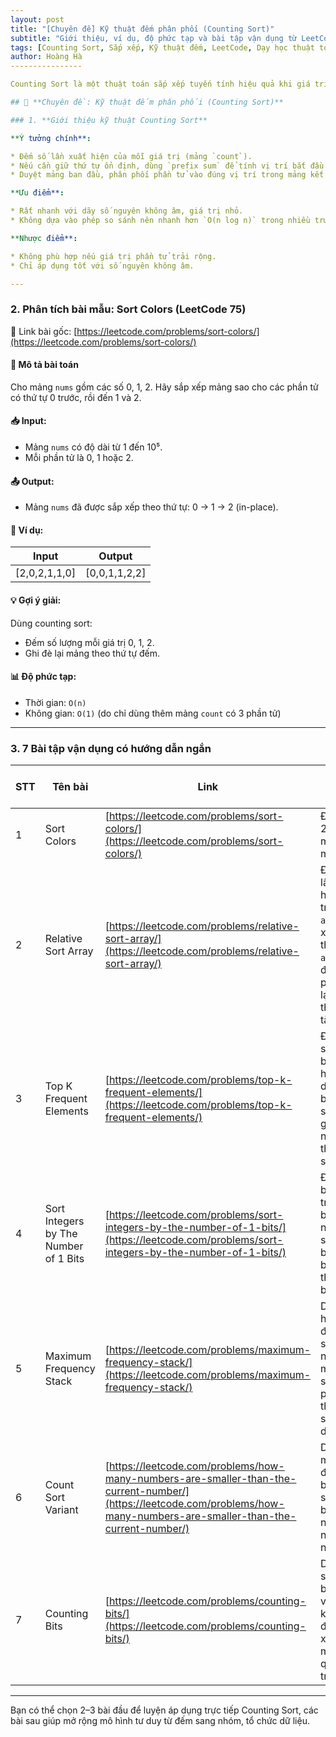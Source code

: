 ```yaml
---
layout: post
title: "[Chuyên đề] Kỹ thuật đếm phân phối (Counting Sort)"
subtitle: "Giới thiệu, ví dụ, độ phức tạp và bài tập vận dụng từ LeetCode"
tags: [Counting Sort, Sắp xếp, Kỹ thuật đếm, LeetCode, Dạy học thuật toán]
author: Hoàng Hà
----------------

Counting Sort là một thuật toán sắp xếp tuyến tính hiệu quả khi giá trị các phần tử đầu vào là các số nguyên không âm và nằm trong một phạm vi nhỏ. Thay vì so sánh các phần tử, thuật toán sử dụng kỹ thuật đếm số lần xuất hiện để phân phối lại các phần tử theo đúng thứ tự.

## 🧠 **Chuyên đề: Kỹ thuật đếm phân phối (Counting Sort)**

### 1. **Giới thiệu kỹ thuật Counting Sort**

**Ý tưởng chính**:

* Đếm số lần xuất hiện của mỗi giá trị (mảng `count`).
* Nếu cần giữ thứ tự ổn định, dùng `prefix sum` để tính vị trí bắt đầu của mỗi phần tử.
* Duyệt mảng ban đầu, phân phối phần tử vào đúng vị trí trong mảng kết quả.

**Ưu điểm**:

* Rất nhanh với dãy số nguyên không âm, giá trị nhỏ.
* Không dựa vào phép so sánh nên nhanh hơn `O(n log n)` trong nhiều trường hợp.

**Nhược điểm**:

* Không phù hợp nếu giá trị phần tử trải rộng.
* Chỉ áp dụng tốt với số nguyên không âm.

---
```


### 2. **Phân tích bài mẫu: Sort Colors (LeetCode 75)**

🔗 Link bài gốc: [https://leetcode.com/problems/sort-colors/](https://leetcode.com/problems/sort-colors/)

#### 📝 Mô tả bài toán

Cho mảng `nums` gồm các số 0, 1, 2. Hãy sắp xếp mảng sao cho các phần tử có thứ tự 0 trước, rồi đến 1 và 2.

#### 📥 Input:

* Mảng `nums` có độ dài từ 1 đến 10⁵.
* Mỗi phần tử là 0, 1 hoặc 2.

#### 📤 Output:

* Mảng `nums` đã được sắp xếp theo thứ tự: 0 → 1 → 2 (in-place).

#### 📌 Ví dụ:

| Input          | Output         |
| -------------- | -------------- |
| \[2,0,2,1,1,0] | \[0,0,1,1,2,2] |

#### 💡 Gợi ý giải:

Dùng counting sort:

* Đếm số lượng mỗi giá trị 0, 1, 2.
* Ghi đè lại mảng theo thứ tự đếm.

#### 📊 Độ phức tạp:

* Thời gian: `O(n)`
* Không gian: `O(1)` (do chỉ dùng thêm mảng `count` có 3 phần tử)

---

### 3. **7 Bài tập vận dụng có hướng dẫn ngắn**

| STT | Tên bài                               | Link                                                                                                                                                                       | Hướng dẫn tư duy                                                                                              |
| --- | ------------------------------------- | -------------------------------------------------------------------------------------------------------------------------------------------------------------------------- | ------------------------------------------------------------------------------------------------------------- |
| 1   | Sort Colors                           | [https://leetcode.com/problems/sort-colors/](https://leetcode.com/problems/sort-colors/)                                                                                   | Đếm 0, 1, 2 rồi xây mảng mới.                                                                                 |
| 2   | Relative Sort Array                   | [https://leetcode.com/problems/relative-sort-array/](https://leetcode.com/problems/relative-sort-array/)                                                                   | Đếm số lần xuất hiện trong `arr1`, sắp xếp theo thứ tự `arr2`, sau đó thêm phần còn lại theo thứ tự tăng dần. |
| 3   | Top K Frequent Elements               | [https://leetcode.com/problems/top-k-frequent-elements/](https://leetcode.com/problems/top-k-frequent-elements/)                                                           | Đếm tần suất bằng hashmap, dùng bucket sort để gom nhóm theo tần suất.                                        |
| 4   | Sort Integers by The Number of 1 Bits | [https://leetcode.com/problems/sort-integers-by-the-number-of-1-bits/](https://leetcode.com/problems/sort-integers-by-the-number-of-1-bits/)                               | Đếm số bit 1 trong biểu diễn nhị phân, sắp xếp bằng bucket theo số bit.                                       |
| 5   | Maximum Frequency Stack               | [https://leetcode.com/problems/maximum-frequency-stack/](https://leetcode.com/problems/maximum-frequency-stack/)                                                           | Dùng hashmap đếm tần suất, mỗi nhóm có một stack, mô phỏng theo tần suất giảm dần.                            |
| 6   | Count Sort Variant                    | [https://leetcode.com/problems/how-many-numbers-are-smaller-than-the-current-number/](https://leetcode.com/problems/how-many-numbers-are-smaller-than-the-current-number/) | Dùng mảng đếm để biết mỗi số có bao nhiêu số nhỏ hơn nó.                                                      |
| 7   | Counting Bits                         | [https://leetcode.com/problems/counting-bits/](https://leetcode.com/problems/counting-bits/)                                                                               | Dù không sắp xếp, bài toán vẫn dùng kỹ thuật đếm và xây dựng mảng kết quả dựa trên bit.                       |

---

Bạn có thể chọn 2–3 bài đầu để luyện áp dụng trực tiếp Counting Sort, các bài sau giúp mở rộng mô hình tư duy từ đếm sang nhóm, tổ chức dữ liệu.
